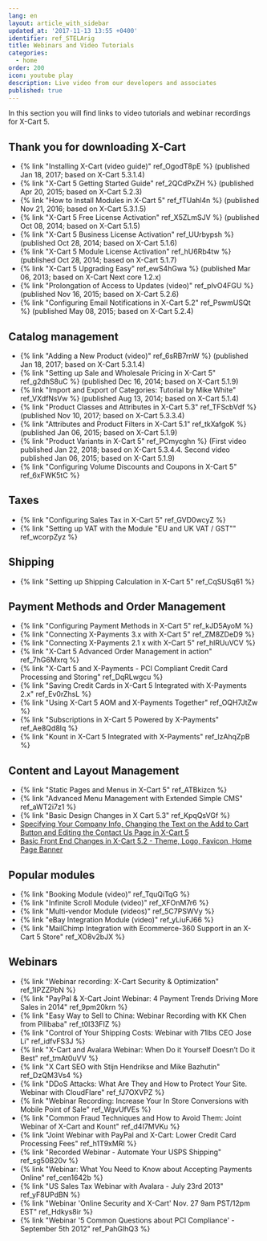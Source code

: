 ```yaml
---
lang: en
layout: article_with_sidebar
updated_at: '2017-11-13 13:55 +0400'
identifier: ref_STELArig
title: Webinars and Video Tutorials
categories:
  - home
order: 200
icon: youtube play
description: Live video from our developers and associates
published: true
---
```


In this section you will find links to video tutorials and webinar recordings for X-Cart 5.

## Thank you for downloading X-Cart

*   {% link "Installing X-Cart (video guide)" ref_OgodT8pE %} (published Jan 18, 2017; based on X-Cart 5.3.1.4)
*   {% link "X-Cart 5 Getting Started Guide" ref_2QCdPxZH %} (published Apr 20, 2015; based on X-Cart 5.2.3)
*   {% link "How to Install Modules in X-Cart 5" ref_fTUahl4n %} (published Nov 21, 2016; based on X-Cart 5.3.1.5)
*   {% link "X-Cart 5 Free License Activation" ref_X5ZLmSJV %} (published Oct 08, 2014; based on X-Cart 5.1.5)
*   {% link "X-Cart 5 Business License Activation" ref_UUrbypsh %} (published Oct 28, 2014; based on X-Cart 5.1.6)
*   {% link "X-Cart 5 Module License Activation" ref_hU6Rb4tw %} (published Oct 28, 2014; based on X-Cart 5.1.7)
*   {% link "X-Cart 5 Upgrading Easy" ref_ewS4hGwa %} (published Mar 06, 2013; based on X-Cart Next core 1.2.x)
*   {% link "Prolongation of Access to Updates (video)" ref_pIvO4FGU %} (published Nov 16, 2015; based on X-Cart 5.2.6)
*   {% link "Configuring Email Notifications in X-Cart 5.2" ref_PswmUSQt %} (published May 08, 2015; based on X-Cart 5.2.4)

## Catalog management

*   {% link "Adding a New Product (video)" ref_6sRB7rnW %} (published Jan 18, 2017; based on X-Cart 5.3.1.4)
*   {% link "Setting up Sale and Wholesale Pricing in X-Cart 5" ref_g2dhS8uC %} (published Dec 16, 2014; based on X-Cart 5.1.9)
*   {% link "Import and Export of Categories: Tutorial by Mike White" ref_VXdfNsVw %} (published Aug 13, 2014; based on X-Cart 5.1.4)
*   {% link "Product Classes and Attributes in X-Cart 5.3" ref_TFScbVdf %} (published Nov 10, 2017; based on X-Cart 5.3.3.4)
*   {% link "Attributes and Product Filters in X-Cart 5.1" ref_tkXafgoK %} (published Jan 06, 2015; based on X-Cart 5.1.9)
*   {% link "Product Variants in X-Cart 5" ref_PCmycghn %} (First video published Jan 22, 2018; based on X-Cart 5.3.4.4. Second video published Jan 06, 2015; based on X-Cart 5.1.9)
*   {% link "Configuring Volume Discounts and Coupons in X-Cart 5" ref_6xFWK5tC %}

## Taxes

*   {% link "Configuring Sales Tax in X-Cart 5" ref_GVD0wcyZ %}
*   {% link "Setting up VAT with the Module "EU and UK VAT / GST"" ref_wcorpZyz %}

## Shipping

*   {% link "Setting up Shipping Calculation in X-Cart 5" ref_CqSUSq61 %}

## Payment Methods and Order Management

*   {% link "Configuring Payment Methods in X-Cart 5" ref_kJD5AyoM %}
*   {% link "Connecting X-Payments 3.x with X-Cart 5" ref_ZM8ZDeD9 %}
*   {% link "Connecting X-Payments 2.1 x with X-Cart 5" ref_hlRUuVCV %}
*   {% link "X-Cart 5 Advanced Order Management in action" ref_7hG6Mxrq %}
*   {% link "X-Cart 5 and X-Payments - PCI Compliant Credit Card Processing and Storing" ref_DqRLwgcu %}
*   {% link "Saving Credit Cards in X-Cart 5 Integrated with X-Payments 2.x" ref_Ev0rZhsL %}
*   {% link "Using X-Cart 5 AOM and X-Payments Together" ref_OQH7JtZw %}
*   {% link "Subscriptions in X-Cart 5 Powered by X-Payments" ref_Ae8Qd8lq %}
*   {% link "Kount in X-Cart 5 Integrated with X-Payments" ref_lzAhqZpB %}

## Content and Layout Management

*   {% link "Static Pages and Menus in X-Cart 5" ref_ATBkizcn %}
*   {% link "Advanced Menu Management with Extended Simple CMS" ref_aWT2i7z1 %}
*   {% link "Basic Design Changes in X Cart 5.3" ref_KpqQsVGf %}
*   [Specifying Your Company Info, Changing the Text on the Add to Cart Button and Editing the Contact Us Page in X-Cart 5](http://devs.x-cart.com/en/webinars_and_video_tutorials/specifying_your_company_info__changing_the_text_on_the_add_to_cart_button_and_editing_the_contact_us_page_in_x-cart_5.html)
*   [Basic Front End Changes in X-Cart 5.2 - Theme, Logo, Favicon, Home Page Banner](http://devs.x-cart.com/en/webinars_and_video_tutorials/basic_front-end_changes_in_x-cart_5.2_-_theme__logo__favicon__home_page_banner.html)

## Popular modules

*   {% link "Booking Module (video)" ref_TquQiTqG %}
*   {% link "Infinite Scroll Module (video)" ref_XFOnM7r6 %}
*   {% link "Multi-vendor Module (videos)" ref_5C7PSWVy %}
*   {% link "eBay Integration Module (video)" ref_yLiuFJ66 %}
*   {% link "MailChimp Integration with Ecommerce-360 Support in an X-Cart 5 Store" ref_XO8v2bJX %}

## Webinars

*   {% link "Webinar recording: X-Cart Security & Optimization" ref_1IPZZPbN %}
*   {% link "PayPal & X-Cart Joint Webinar: 4 Payment Trends Driving More Sales in 2014" ref_9pm20krn %}
*   {% link "Easy Way to Sell to China: Webinar Recording with KK Chen from Pilibaba" ref_t0I33FIZ %}
*   {% link "Control of Your Shipping Costs: Webinar with 71lbs CEO Jose Li" ref_idfvFS3J %}
*   {% link "X-Cart and Avalara Webinar: When Do it Yourself Doesn’t Do it Best" ref_tmAt0uVV %}
*   {% link "X Cart SEO with Stijn Hendrikse and Mike Bazhutin" ref_DzQM3Vs4 %}
*   {% link "DDoS Attacks: What Are They and How to Protect Your Site. Webinar with CloudFlare" ref_fJ7OXVPZ %}
*   {% link "Webinar Recording: Increase Your In Store Conversions with Mobile Point of Sale" ref_WgvUfVEs %}
*   {% link "Common Fraud Techniques and How to Avoid Them: Joint Webinar of X-Cart and Kount" ref_d4I7MVKu %}
*   {% link "Joint Webinar with PayPal and X-Cart: Lower Credit Card Processing Fees" ref_h1T9xMRl %}
*   {% link "Recorded Webinar - Automate Your USPS Shipping" ref_sg50B20v %}
*   {% link "Webinar: What You Need to Know about Accepting Payments Online" ref_cen1642b %}
*   {% link "US Sales Tax Webinar with Avalara - July 23rd 2013" ref_yF8UPdBN %}
*   {% link "Webinar 'Online Security and X-Cart' Nov. 27 9am PST/12pm EST" ref_Hdkys8ir %}
*   {% link "Webinar '5 Common Questions about PCI Compliance' - September 5th 2012" ref_PahGlhQ3 %}

